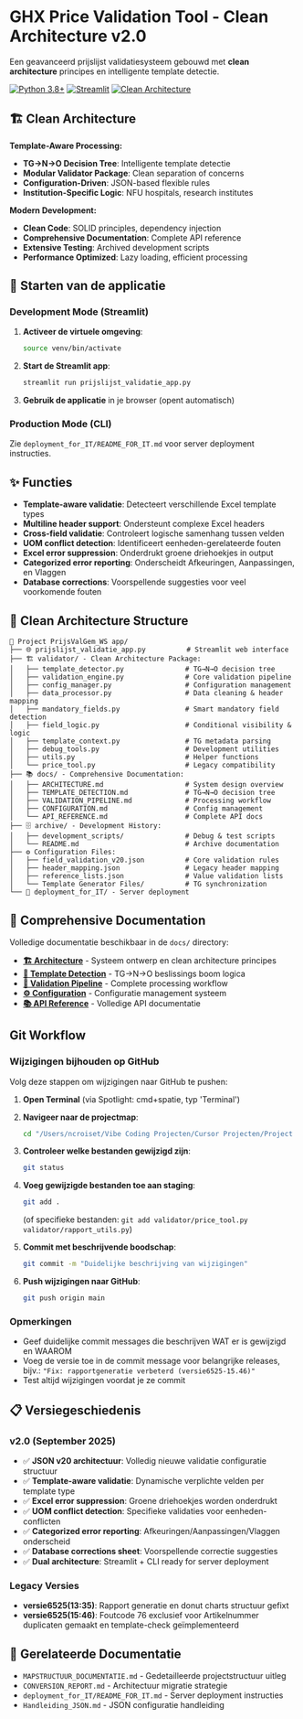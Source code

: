# GHX Price Validation Tool - Clean Architecture v2.0

Een geavanceerd prijslijst validatiesysteem gebouwd met **clean architecture** principes en intelligente template detectie.

[![Python 3.8+](https://img.shields.io/badge/python-3.8+-blue.svg)](https://www.python.org/downloads/)
[![Streamlit](https://img.shields.io/badge/streamlit-1.28+-red.svg)](https://streamlit.io/)
[![Clean Architecture](https://img.shields.io/badge/architecture-clean-green.svg)](docs/ARCHITECTURE.md)

## 🏗️ Clean Architecture

**Template-Aware Processing:**
- **TG→N→O Decision Tree**: Intelligente template detectie
- **Modular Validator Package**: Clean separation of concerns
- **Configuration-Driven**: JSON-based flexible rules
- **Institution-Specific Logic**: NFU hospitals, research institutes

**Modern Development:**
- **Clean Code**: SOLID principles, dependency injection
- **Comprehensive Documentation**: Complete API reference
- **Extensive Testing**: Archived development scripts
- **Performance Optimized**: Lazy loading, efficient processing

## 🚀 Starten van de applicatie

### Development Mode (Streamlit)

1. **Activeer de virtuele omgeving**:
   ```bash
   source venv/bin/activate
   ```

2. **Start de Streamlit app**:
   ```bash
   streamlit run prijslijst_validatie_app.py
   ```

3. **Gebruik de applicatie** in je browser (opent automatisch)

### Production Mode (CLI)

Zie `deployment_for_IT/README_FOR_IT.md` voor server deployment instructies.

## ✨ Functies

- **Template-aware validatie**: Detecteert verschillende Excel template types
- **Multiline header support**: Ondersteunt complexe Excel headers
- **Cross-field validatie**: Controleert logische samenhang tussen velden
- **UOM conflict detection**: Identificeert eenheden-gerelateerde fouten
- **Excel error suppression**: Onderdrukt groene driehoekjes in output
- **Categorized error reporting**: Onderscheidt Afkeuringen, Aanpassingen, en Vlaggen
- **Database corrections**: Voorspellende suggesties voor veel voorkomende fouten

## 📂 Clean Architecture Structure

```
📁 Project PrijsValGem_WS app/
├── 🌐 prijslijst_validatie_app.py          # Streamlit web interface
├── 🏗️ validator/ - Clean Architecture Package:
│   ├── template_detector.py               # TG→N→O decision tree
│   ├── validation_engine.py               # Core validation pipeline
│   ├── config_manager.py                  # Configuration management
│   ├── data_processor.py                  # Data cleaning & header mapping
│   ├── mandatory_fields.py                # Smart mandatory field detection
│   ├── field_logic.py                     # Conditional visibility & logic
│   ├── template_context.py                # TG metadata parsing
│   ├── debug_tools.py                     # Development utilities
│   ├── utils.py                           # Helper functions
│   └── price_tool.py                      # Legacy compatibility
├── 📚 docs/ - Comprehensive Documentation:
│   ├── ARCHITECTURE.md                    # System design overview
│   ├── TEMPLATE_DETECTION.md              # TG→N→O decision tree
│   ├── VALIDATION_PIPELINE.md             # Processing workflow
│   ├── CONFIGURATION.md                   # Config management
│   └── API_REFERENCE.md                   # Complete API docs
├── 🗄️ archive/ - Development History:
│   ├── development_scripts/               # Debug & test scripts
│   └── README.md                          # Archive documentation
├── ⚙️ Configuration Files:
│   ├── field_validation_v20.json          # Core validation rules
│   ├── header_mapping.json                # Legacy header mapping
│   ├── reference_lists.json               # Value validation lists
│   └── Template Generator Files/          # TG synchronization
└── 🚀 deployment_for_IT/ - Server deployment
```

## 📖 Comprehensive Documentation

Volledige documentatie beschikbaar in de `docs/` directory:

- **[🏗️ Architecture](docs/ARCHITECTURE.md)** - Systeem ontwerp en clean architecture principes
- **[🌳 Template Detection](docs/TEMPLATE_DETECTION.md)** - TG→N→O beslissings boom logica  
- **[🔄 Validation Pipeline](docs/VALIDATION_PIPELINE.md)** - Complete processing workflow
- **[⚙️ Configuration](docs/CONFIGURATION.md)** - Configuratie management systeem
- **[📚 API Reference](docs/API_REFERENCE.md)** - Volledige API documentatie

## Git Workflow

### Wijzigingen bijhouden op GitHub

Volg deze stappen om wijzigingen naar GitHub te pushen:

1. **Open Terminal** (via Spotlight: cmd+spatie, typ 'Terminal')

2. **Navigeer naar de projectmap**:
   ```bash
   cd "/Users/ncroiset/Vibe Coding Projecten/Cursor Projecten/Project PrijsValGem_WS app"
   ```

3. **Controleer welke bestanden gewijzigd zijn**:
   ```bash
   git status
   ```

4. **Voeg gewijzigde bestanden toe aan staging**:
   ```bash
   git add .
   ```
   (of specifieke bestanden: `git add validator/price_tool.py validator/rapport_utils.py`)

5. **Commit met beschrijvende boodschap**:
   ```bash
   git commit -m "Duidelijke beschrijving van wijzigingen"
   ```

6. **Push wijzigingen naar GitHub**:
   ```bash
   git push origin main
   ```

### Opmerkingen

- Geef duidelijke commit messages die beschrijven WAT er is gewijzigd en WAAROM
- Voeg de versie toe in de commit message voor belangrijke releases, bijv.: `"Fix: rapportgeneratie verbeterd (versie6525-15.46)"`
- Test altijd wijzigingen voordat je ze commit

## 📋 Versiegeschiedenis

### v2.0 (September 2025)
- ✅ **JSON v20 architectuur**: Volledig nieuwe validatie configuratie structuur
- ✅ **Template-aware validatie**: Dynamische verplichte velden per template type
- ✅ **Excel error suppression**: Groene driehoekjes worden onderdrukt
- ✅ **UOM conflict detection**: Specifieke validaties voor eenheden-conflicten
- ✅ **Categorized error reporting**: Afkeuringen/Aanpassingen/Vlaggen onderscheid
- ✅ **Database corrections sheet**: Voorspellende correctie suggesties
- ✅ **Dual architecture**: Streamlit + CLI ready for server deployment

### Legacy Versies
- **versie6525(13:35)**: Rapport generatie en donut charts structuur gefixt
- **versie6525(15:46)**: Foutcode 76 exclusief voor Artikelnummer duplicaten gemaakt en template-check geïmplementeerd

## 🔗 Gerelateerde Documentatie

- `MAPSTRUCTUUR_DOCUMENTATIE.md` - Gedetailleerde projectstructuur uitleg
- `CONVERSION_REPORT.md` - Architectuur migratie strategie  
- `deployment_for_IT/README_FOR_IT.md` - Server deployment instructies
- `Handleiding_JSON.md` - JSON configuratie handleiding
